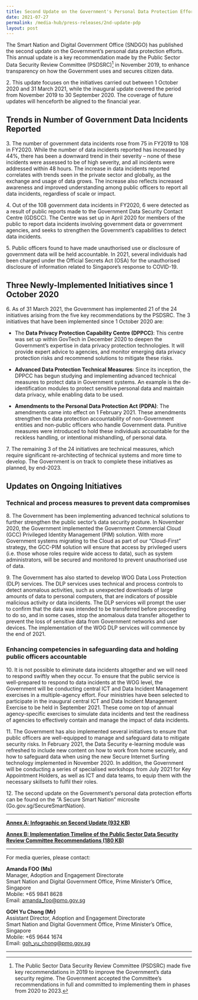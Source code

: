 ```yaml
---
title: Second Update on the Government's Personal Data Protection Efforts
date: 2021-07-27
permalink: /media-hub/press-releases/2nd-update-pdp
layout: post
---
```

The Smart Nation and Digital Government Office (SNDGO) has published the second update on the Government’s personal data protection efforts. This annual update is a key recommendation made by the Public Sector Data Security Review Committee (PSDSRC)[^1] in November 2019, to enhance transparency on how the Government uses and secures citizen data.

2\. This update focuses on the initiatives carried out between 1 October 2020 and 31 March 2021, while the inaugural update covered the period from November 2019 to 30 September 2020. The coverage of future updates will henceforth be aligned to the financial year. 

## Trends in Number of Government Data Incidents Reported

3\. The number of government data incidents rose from 75 in FY2019 to 108 in FY2020. While the number of data incidents reported has increased by 44%, there has been a downward trend in their severity – none of these incidents were assessed to be of high severity, and all incidents were addressed within 48 hours. The increase in data incidents reported correlates with trends seen in the private sector and globally, as the exchange and usage of data grows. The increase also reflects increased awareness and improved understanding among public officers to report all data incidents, regardless of scale or impact.

4\. Out of the 108 government data incidents in FY2020, 6 were detected as a result of public reports made to the Government Data Security Contact Centre (GDSCC). The Centre was set up in April 2020 for members of the public to report data incidents involving government data or government agencies, and seeks to strengthen the Government’s capabilities to detect data incidents.

5\. Public officers found to have made unauthorised use or disclosure of government data will be held accountable. In 2021, several individuals had been charged under the Official Secrets Act (OSA) for the unauthorised disclosure of information related to Singapore’s response to COVID-19.

## Three Newly-Implemented Initiatives since 1 October 2020

6\. As of 31 March 2021, the Government has implemented 21 of the 24 initiatives arising from the five key recommendations by the PSDSRC. The 3 initiatives that have been implemented since 1 October 2020 are:

* The **Data Privacy Protection Capability Centre (DPPCC)**: This centre was set up within GovTech in December 2020 to deepen the Government’s expertise in data privacy protection technologies. It will provide expert advice to agencies, and monitor emerging data privacy protection risks and recommend solutions to mitigate these risks.

* **Advanced Data Protection Technical Measures**: Since its inception, the DPPCC has begun studying and implementing advanced technical measures to protect data in Government systems. An example is the de-identification modules to protect sensitive personal data and maintain data privacy, while enabling data to be used.

* **Amendments to the Personal Data Protection Act (PDPA)**: The amendments came into effect on 1 February 2021. These amendments strengthen the data protection accountability of non-Government entities and non-public officers who handle Government data. Punitive measures were introduced to hold these individuals accountable for the reckless handling, or intentional mishandling, of personal data.
 
7\. The remaining 3 of the 24 initiatives are technical measures, which require significant re-architecting of technical systems and more time to develop. The Government is on track to complete these initiatives as planned, by end-2023.

## Updates on Ongoing Initiatives

### Technical and process measures to prevent data compromises

8\. The Government has been implementing advanced technical solutions to further strengthen the public sector’s data security posture. In November 2020, the Government implemented the Government Commercial Cloud (GCC) Privileged Identity Management (PIM) solution. With more Government systems migrating to the Cloud as part of our “Cloud-First” strategy, the GCC-PIM solution will ensure that access by privileged users (i.e. those whose roles require wide access to data), such as system administrators, will be secured and monitored to prevent unauthorised use of data.

9\. The Government has also started to develop WOG Data Loss Protection (DLP) services. The DLP services uses technical and process controls to detect anomalous activities, such as unexpected downloads of large amounts of data to personal computers, that are indicators of possible malicious activity or data incidents. The DLP services will prompt the user to confirm that the data was intended to be transferred before proceeding to do so, and in some cases, stop the anomalous data transfer altogether to prevent the loss of sensitive data from Government networks and user devices. The implementation of the WOG DLP services will commence by the end of 2021.

### Enhancing competencies in safeguarding data and holding public officers accountable

10\. It is not possible to eliminate data incidents altogether and we will need to respond swiftly when they occur. To ensure that the public service is well-prepared to respond to data incidents at the WOG level, the Government will be conducting central ICT and Data Incident Management exercises in a multiple-agency effort. Four ministries have been selected to participate in the inaugural central ICT and Data Incident Management Exercise to be held in September 2021. These come on top of annual agency-specific exercises to simulate data incidents and test the readiness of agencies to effectively contain and manage the impact of data incidents.

11\. The Government has also implemented several initiatives to ensure that public officers are well-equipped to manage and safeguard data to mitigate security risks. In February 2021, the Data Security e-learning module was refreshed to include new content on how to work from home securely, and how to safeguard data when using the new Secure Internet Surfing technology implemented in November 2020. In addition, the Government will be conducting a series of specialised workshops from July 2021 for Key Appointment Holders, as well as ICT and data teams, to equip them with the necessary skillsets to fulfil their roles.

12\. The second update on the Government’s personal data protection efforts can be found on the “A Secure Smart Nation” microsite (Go.gov.sg/SecureSmartNation).

******
[**Annex A: Infographic on Second Update (932 KB)**](/files/publications/government-personal-data-protection-efforts-2021-summary.pdf)

[**Annex B: Implementation Timeline of the Public Sector Data Security Review Committee Recommendations (180 KB)**](/files/publications/annex-b-for-press-release-second-psdsrc-update.pdf)
******

For media queries, please contact:

**Amanda FOO (Ms)**<br>
Manager, Adoption and Engagement Directorate<br>
Smart Nation and Digital Government Office, Prime Minister’s Office, Singapore<br>
Mobile: +65 9841 8628<br>
Email: amanda_foo@pmo.gov.sg

**GOH Yu Chong (Mr)**<br>
Assistant Director, Adoption and Engagement Directorate<br>
Smart Nation and Digital Government Office, Prime Minister’s Office, Singapore<br>
Mobile: +65 9644 1674<br>
Email: goh_yu_chong@pmo.gov.sg

******
[^1]: The Public Sector Data Security Review Committee (PSDSRC) made five key recommendations in 2019 to improve the Government’s data security regime. The Government accepted the Committee’s recommendations in full and committed to implementing them in phases from 2020 to 2023.